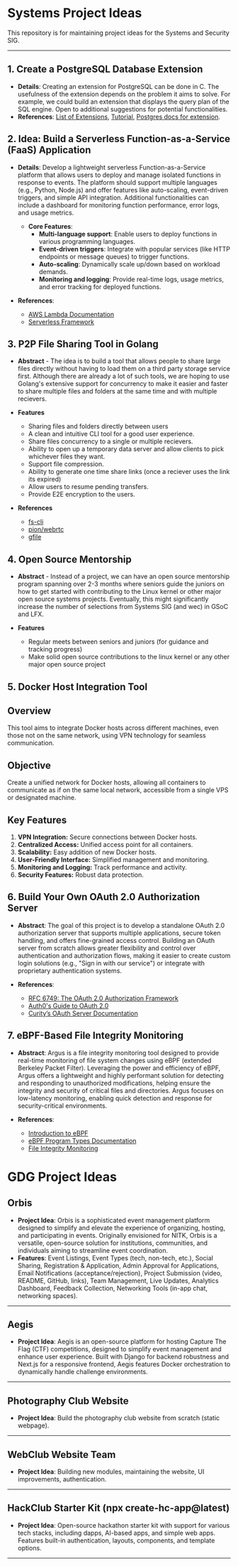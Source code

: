 # Systems Project Ideas
This repository is for maintaining project ideas for the Systems and Security SIG.

---

## 1. Create a PostgreSQL Database Extension
- **Details**: Creating an extension for PostgreSQL can be done in C. The usefulness of the extension depends on the problem it aims to solve. For example, we could build an extension that displays the query plan of the SQL engine. Open to additional suggestions for potential functionalities.
- **References**: [List of Extensions](https://gist.github.com/joelonsql/e5aa27f8cc9bd22b8999b7de8aee9d47), [Tutorial](https://www.percona.com/blog/writing-postgresql-extensions-is-fun-c-language/), [Postgres docs for extension](https://www.postgresql.org/docs/current/sql-createextension.html).

## 2. Idea: Build a Serverless Function-as-a-Service (FaaS) Application
- **Details**: Develop a lightweight serverless Function-as-a-Service platform that allows users to deploy and manage isolated functions in response to events. The platform should support multiple languages (e.g., Python, Node.js) and offer features like auto-scaling, event-driven triggers, and simple API integration. Additional functionalities can include a dashboard for monitoring function performance, error logs, and usage metrics.
  
  - **Core Features**:
    - **Multi-language support**: Enable users to deploy functions in various programming languages.
    - **Event-driven triggers**: Integrate with popular services (like HTTP endpoints or message queues) to trigger functions.
    - **Auto-scaling**: Dynamically scale up/down based on workload demands.
    - **Monitoring and logging**: Provide real-time logs, usage metrics, and error tracking for deployed functions.

- **References**: 
  - [AWS Lambda Documentation](https://docs.aws.amazon.com/lambda/latest/dg/welcome.html)
  - [Serverless Framework](https://www.serverless.com/)

## 3. P2P File Sharing Tool in Golang
- **Abstract** - The idea is to build a tool that allows people to share large files directly without having to load them on a third party storage service first. Although there are already a lot of such tools, we are hoping to use Golang's extensive support for concurrency to make it easier and faster to share multiple files and folders at the same time and with multiple recievers.  

- **Features**
  - Sharing files and folders directly between users
  - A clean and intuitive CLI tool for a good user experience.
  - Share files concurrency to a single or multiple recievers.
  - Ability to open up a temporary data server and allow clients to pick whichever files they want.
  - Support file compression.
  - Ability to generate one time share links (once a reciever uses the link its expired)
  - Allow users to resume pending transfers.
  - Provide E2E encryption to the users.

- **References**
  - [fs-cli](https://github.com/spectre10/fs-cli)
  - [pion/webrtc](https://github.com/pion/webrtc)
  - [gfile](https://github.com/Antonito/gfile)

## 4. Open Source Mentorship
- **Abstract** - Instead of a project, we can have an open source mentorship program spanning over 2-3 months where seniors guide the juniors on how to get started with contributing to the Linux kernel or other major open source systems projects. Eventually, this might significantly increase the number of selections from Systems SIG (and wec) in GSoC and LFX.

- **Features**
    - Regular meets between seniors and juniors (for guidance and tracking progress)
    - Make solid open source contributions to the linux kernel or any other major open source project
  


## 5. Docker Host Integration Tool

## Overview

This tool aims to integrate Docker hosts across different machines, even those not on the same network, using VPN technology for seamless communication.

## Objective

Create a unified network for Docker hosts, allowing all containers to communicate as if on the same local network, accessible from a single VPS or designated machine.

## Key Features

1. **VPN Integration:** Secure connections between Docker hosts.
2. **Centralized Access:** Unified access point for all containers.
3. **Scalability:** Easy addition of new Docker hosts.
4. **User-Friendly Interface:** Simplified management and monitoring.
5. **Monitoring and Logging:** Track performance and activity.
6. **Security Features:** Robust data protection.

## 6. Build Your Own OAuth 2.0 Authorization Server

- **Abstract**: The goal of this project is to develop a standalone OAuth 2.0 authorization server that supports multiple applications, secure token handling, and offers fine-grained access control. Building an OAuth server from scratch allows greater flexibility and control over authentication and authorization flows, making it easier to create custom login solutions (e.g., "Sign in with our service") or integrate with proprietary authentication systems.

- **References**:
    - [RFC 6749: The OAuth 2.0 Authorization Framework](https://tools.ietf.org/html/rfc6749)
    - [Auth0's Guide to OAuth 2.0](https://auth0.com/docs/protocols/protocol-oauth2)
    - [Curity’s OAuth Server Documentation](https://curity.io/resources/learn/)

## 7. eBPF-Based File Integrity Monitoring

- **Abstract**: Argus is a file integrity monitoring tool designed to provide real-time monitoring of file system changes using eBPF (extended Berkeley Packet Filter). Leveraging the power and efficiency of eBPF, Argus offers a lightweight and highly performant solution for detecting and responding to unauthorized modifications, helping ensure the integrity and security of critical files and directories. Argus focuses on low-latency monitoring, enabling quick detection and response for security-critical environments.

- **References**:
    - [Introduction to eBPF](https://ebpf.io/what-is-ebpf/)
    - [eBPF Program Types Documentation](https://docs.cilium.io/en/stable/bpf/)
    - [File Integrity Monitoring](https://www.varonis.com/blog/file-integrity-monitoring)


# GDG Project Ideas

## Orbis
- **Project Idea**: Orbis is a sophisticated event management platform designed to simplify and elevate the experience of organizing, hosting, and participating in events. Originally envisioned for NITK, Orbis is a versatile, open-source solution for institutions, communities, and individuals aiming to streamline event coordination.
- **Features**: Event Listings, Event Types (tech, non-tech, etc.), Social Sharing, Registration & Application, Admin Approval for Applications, Email Notifications (acceptance/rejection), Project Submission (video, README, GitHub, links), Team Management, Live Updates, Analytics Dashboard, Feedback Collection, Networking Tools (in-app chat, networking spaces).

---

## Aegis
- **Project Idea**: Aegis is an open-source platform for hosting Capture The Flag (CTF) competitions, designed to simplify event management and enhance user experience. Built with Django for backend robustness and Next.js for a responsive frontend, Aegis features Docker orchestration to dynamically handle challenge environments.

---

## Photography Club Website
- **Project Idea**: Build the photography club website from scratch (static webpage).

---

## WebClub Website Team
- **Project Idea**: Building new modules, maintaining the website, UI improvements, authentication.

---

## HackClub Starter Kit (npx create-hc-app@latest)
- **Project Idea**: Open-source hackathon starter kit with support for various tech stacks, including dapps, AI-based apps, and simple web apps. Features built-in authentication, layouts, components, and template options.

---



